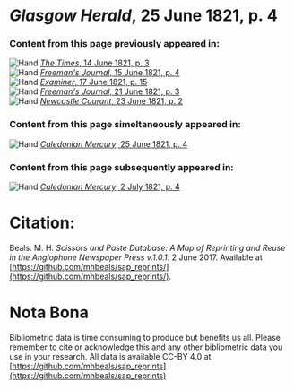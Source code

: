 # *Glasgow Herald*, 25 June 1821, p. 4  
  
### Content from this page previously appeared in:  
![Hand](http://scissorsandpaste.net/wp-content/uploads/2017/06/smallhandpointer.png) [*The Times*, 14 June 1821, p. 3](https://mhbeals.github.io/sap_html/The-Times/The-Times-14-June-1821-p-3)  
![Hand](http://scissorsandpaste.net/wp-content/uploads/2017/06/smallhandpointer.png) [*Freeman's Journal*, 15 June 1821, p. 4](https://mhbeals.github.io/sap_html/Freeman's-Journal/Freeman's-Journal-15-June-1821-p-4)  
![Hand](http://scissorsandpaste.net/wp-content/uploads/2017/06/smallhandpointer.png) [*Examiner*, 17 June 1821, p. 15](https://mhbeals.github.io/sap_html/Examiner/Examiner-17-June-1821-p-15)  
![Hand](http://scissorsandpaste.net/wp-content/uploads/2017/06/smallhandpointer.png) [*Freeman's Journal*, 21 June 1821, p. 3](https://mhbeals.github.io/sap_html/Freeman's-Journal/Freeman's-Journal-21-June-1821-p-3)  
![Hand](http://scissorsandpaste.net/wp-content/uploads/2017/06/smallhandpointer.png) [*Newcastle Courant*, 23 June 1821, p. 2](https://mhbeals.github.io/sap_html/Newcastle-Courant/Newcastle-Courant-23-June-1821-p-2)  
  
### Content from this page simeltaneously appeared in:  
![Hand](http://scissorsandpaste.net/wp-content/uploads/2017/06/smallhandpointer.png) [*Caledonian Mercury*, 25 June 1821, p. 4](https://mhbeals.github.io/sap_html/Caledonian-Mercury/Caledonian-Mercury-25-June-1821-p-4)  
  
### Content from this page subsequently appeared in:  
![Hand](http://scissorsandpaste.net/wp-content/uploads/2017/06/smallhandpointer.png) [*Caledonian Mercury*, 2 July 1821, p. 4](https://mhbeals.github.io/sap_html/Caledonian-Mercury/Caledonian-Mercury-2-July-1821-p-4)  


# Citation: 

Beals. M. H. *Scissors and Paste Database: A Map of Reprinting and Reuse in the Anglophone Newspaper Press v.1.0.1.* 2 June 2017. Available at [https://github.com/mhbeals/sap_reprints/](https://github.com/mhbeals/sap_reprints/). 

# Nota Bona

Bibliometric data is time consuming to produce but benefits us all. Please remember to cite or acknowledge this and any other bibliometric data you use in your research. All data is available CC-BY 4.0 at [https://github.com/mhbeals/sap_reprints](https://github.com/mhbeals/sap_reprints)